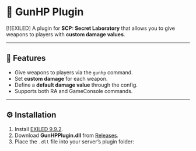 # 🔫 GunHP Plugin

[![EXILED]
A plugin for **SCP: Secret Laboratory** that allows you to give weapons to players with **custom damage values**.

---

## 📌 Features
- Give weapons to players via the `gunhp` command.
- Set **custom damage** for each weapon.
- Define a **default damage value** through the config.
- Supports both RA and GameConsole commands.

---

## ⚙️ Installation
1. Install [EXILED 9.9.2](https://github.com/ExMod-Team/EXILED/releases/tag/v9.9.2).
2. Download **GunHPPlugin.dll** from [Releases](./releases).
3. Place the `.dll` file into your server’s plugin folder:
